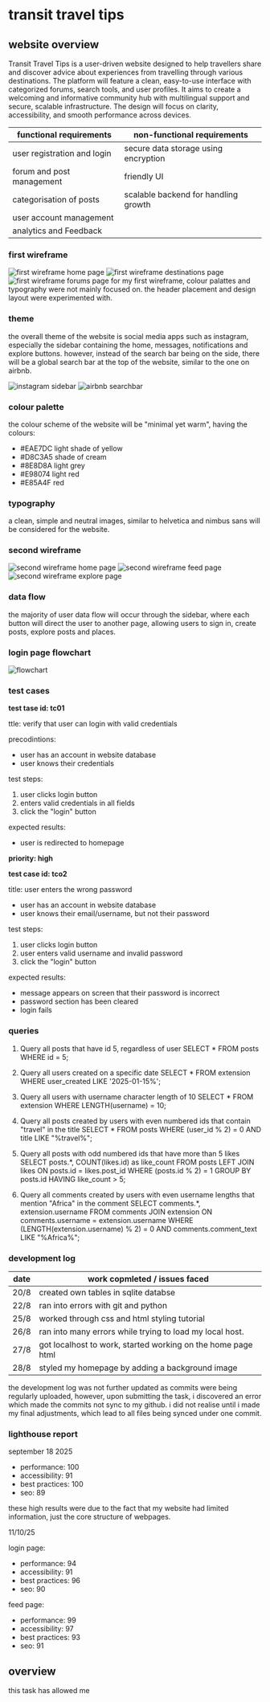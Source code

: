 # transit travel tips

## website overview
Transit Travel Tips is a user-driven website designed to help travellers share and discover advice about experiences from travelling through various destinations. The platform will feature a clean, easy-to-use interface with categorized forums, search tools, and user profiles. It aims to create a welcoming and informative community hub with multilingual support and secure, scalable infrastructure. The design will focus on clarity, accessibility, and smooth performance across devices.


| **functional requirements** | **non-functional requirements** |
| ----------- | ----------- |
| user registration and login | secure data storage using encryption |
| forum and post management | friendly UI |
| categorisation of posts| scalable backend for handling growth |6
| user account management |
| analytics and Feedback| 

### first wireframe
![first wireframe home page](images/first_wireframe_home_page.png)
![first wireframe destinations page](images/first_wireframe_destinations_page.png)
![first wireframe forums page](images/first_wireframe_forums_page.png)
for my first wireframe, colour palattes and typography were not mainly focused on. the header placement and design layout were experimented with.

### theme
the overall theme of the website is social media apps such as instagram, especially the sidebar containing the home, messages, notifications and explore buttons. however, instead of the search bar being on the side, there will be a global search bar at the top of the website, similar to the one on airbnb.

![instagram sidebar](images/instagram_sidebar.png)
![airbnb searchbar](images/airbnb_searchbar.png)

### colour palette
the colour scheme of the website will be "minimal yet warm", having the colours:
- #EAE7DC light shade of yellow
- #D8C3A5 shade of cream
- #8E8D8A light grey
- #E98074 light red
- #E85A4F red

### typography
a clean, simple and neutral images, similar to helvetica and nimbus sans will be considered for the website.

### second wireframe
![second wireframe home page](images/second_wireframe_home_page.png)
![second wireframe feed page](images/second_wireframe_feed_page.png)
![second wireframe explore page](images/second_wireframe_explore_page.png)

### data flow
the majority of user data flow will occur through the sidebar, where each button will direct the user to another page, allowing users to sign in, create posts, explore posts and places.

### login page flowchart

![flowchart](images/flowchart.png)


### test cases
**test tase id: tc01**

ttle: verify that user can login with valid credentials

precodintions:
- user has an account in website database
- user knows their credentials

test steps:
1. user clicks login button
2. enters valid credentials in all fields
3. click the "login" button

expected results:
- user is redirected to homepage

**priority: high**

**test case id: tco2**

title: user enters the wrong password
- user has an account in website database
- user knows their email/username, but not their password

test steps:
1. user clicks login button
2. user enters valid username and invalid password
3. click the "login" button

expected results:
- message appears on screen that their password is incorrect
- password section has been cleared
- login fails

### queries
1. Query all posts that have id 5, regardless of user
SELECT * FROM posts WHERE id = 5;

2. Query all users created on a specific date
SELECT * FROM extension WHERE user_created LIKE '2025-01-15%';

3. Query all users with username character length of 10
SELECT * FROM extension WHERE LENGTH(username) = 10;

4. Query all posts created by users with even numbered ids that contain "travel" in the title
SELECT * FROM posts WHERE (user_id % 2) = 0 AND title LIKE "%travel%";

5. Query all posts with odd numbered ids that have more than 5 likes
SELECT posts.*, COUNT(likes.id) as like_count 
FROM posts 
LEFT JOIN likes ON posts.id = likes.post_id 
WHERE (posts.id % 2) = 1 
GROUP BY posts.id 
HAVING like_count > 5;

6. Query all comments created by users with even username lengths that mention "Africa" in the comment
SELECT comments.*, extension.username 
FROM comments 
JOIN extension ON comments.username = extension.username 
WHERE (LENGTH(extension.username) % 2) = 0 AND comments.comment_text LIKE "%Africa%";

### development log

date | work copmleted / issues faced
-----|----
20/8 | created own tables in sqlite databse
22/8 | ran into errors with git and python
25/8 | worked through css and html styling tutorial
26/8 | ran into many errors while trying to load my local host.
27/8 | got localhost to work, started working on the home page html
28/8 | styled my homepage by adding a background image

the development log was not further updated as commits were being regularly uploaded, however, upon submitting the task, i discovered an error which made the commits not sync to my github. i did not realise until i made my final adjustments, which lead to all files being synced under one commit.

### lighthouse report

september 18 2025
- performance: 100
- accessibility: 91
- best practices: 100
- seo: 89

these high results were due to the fact that my website had limited information, just the core structure of webpages.

11/10/25

login page:
- performance: 94
- accessibility: 91
- best practices: 96
- seo: 90

feed page:
- performance: 99
- accessibility: 97
- best practices: 93
- seo: 91

## overview

this task has allowed me 